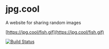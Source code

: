 # jpg.cool
A website for sharing random images


[https://jpg.cool/fish.gif](https://jpg.cool/fish.gif)


[![Build Status](https://semaphoreci.com/api/v1/abehaskins/jpg-cool/branches/alex/badge.svg)](https://semaphoreci.com/abehaskins/jpg-cool)
